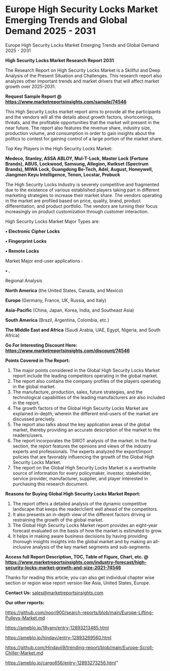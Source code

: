 # Europe High Security Locks Market Emerging Trends and Global Demand 2025 - 2031
Europe High Security Locks Market Emerging Trends and Global Demand 2025 - 2031

<strong>High Security Locks Market Research Report 2031</strong>

The Research Report on High Security Locks Market is a Skillful and Deep Analysis of the Present Situation and Challenges. This research report also analyzes other important trends and market drivers that will affect market growth over 2025-2031.

<strong>Request Sample Report @ <a href=https://www.marketreportsinsights.com/sample/74546>https://www.marketreportsinsights.com/sample/74546</a></strong>

This High Security Locks market report aims to provide all the participants and the vendors will all the details about growth factors, shortcomings, threats, and the profitable opportunities that the market will present in the near future. The report also features the revenue share, industry size, production volume, and consumption in order to gain insights about the politics to contest for gaining control of a large portion of the market share.

Top Key Players in the High Security Locks Market:

<strong>Medeco, Stanley, ASSA ABLOY, Mul-T-Lock, Master Lock (Fortune Brands), ABUS, Lockwood, Samsung, Allegion, Kwikset (Spectrum Brands), MIWA Lock, Guangdong Be-Tech, Adel, August, Honeywell, Jiangmen Keyu Intelligence, Tenon, Locstar, Probuck</strong>

The High Security Locks Industry is severely competitive and fragmented due to the existence of various established players taking part in different marketing strategies to increase their market share. The vendors operating in the market are profiled based on price, quality, brand, product differentiation, and product portfolio. The vendors are turning their focus increasingly on product customization through customer interaction.

High Security Locks Market Major Types are:

<strong>• Electronic Cipher Locks

• Fingerprint Locks

• Remote Locks</strong>

Market Major end-user applications :

<strong>• .</strong>

Regional Analysis

</u><strong><b>North America</b></strong> (the United States, Canada, and Mexico)

<strong><b>Europe </b></strong>(Germany, France, UK, Russia, and Italy)

<strong><b>Asia-Pacific</b></strong> (China, Japan, Korea, India, and Southeast Asia)

<strong><b>South America</b></strong> (Brazil, Argentina, Colombia, etc.)

<strong><b>The Middle East and Africa</b></strong> (Saudi Arabia, UAE, Egypt, Nigeria, and South Africa)

<strong>Go For Interesting Discount Here: <a href=https://www.marketreportsinsights.com/discount/74546>https://www.marketreportsinsights.com/discount/74546</a></strong>

<strong>Points Covered in The Report:</strong>
<ol>
  <li>The major points considered in the Global High Security Locks Market report include the leading competitors operating in the global market.</li>
  <li>The report also contains the company profiles of the players operating in the global market.</li>
  <li>The manufacture, production, sales, future strategies, and the technological capabilities of the leading manufacturers are also included in the report.</li>
  <li>The growth factors of the Global High Security Locks Market are explained in-depth, wherein the different end-users of the market are discussed precisely.</li>
  <li>The report also talks about the key application areas of the global market, thereby providing an accurate description of the market to the readers/users.</li>
  <li>The report incorporates the SWOT analysis of the market. In the final section, the report features the opinions and views of the industry experts and professionals. The experts analyzed the export/import policies that are favorably influencing the growth of the Global High Security Locks Market.</li>
  <li>The report on the Global High Security Locks Market is a worthwhile source of information for every policymaker, investor, stakeholder, service provider, manufacturer, supplier, and player interested in purchasing this research document.</li>
</ol>
<strong>Reasons for Buying Global High Security Locks Market Report:</strong>

<ol>
  <li>The report offers a detailed analysis of the dynamic competitive landscape that keeps the reader/client well ahead of the competitors.</li>
  <li>It also presents an in-depth view of the different factors driving or restraining the growth of the global market.</li>
  <li>The Global High Security Locks Market report provides an eight-year forecast evaluated on the basis of how the market is estimated to grow.</li>
  <li>It helps in making aware business decisions by having providing thorough insights insights into the global market and by making an all-inclusive analysis of the key market segments and sub-segments.</li>
</ol>
<strong>Access full Report Description, TOC, Table of Figure, Chart, etc. @ <a href=https://www.marketreportsinsights.com/industry-forecast/high-security-locks-market-growth-and-size-2021-74546>https://www.marketreportsinsights.com/industry-forecast/high-security-locks-market-growth-and-size-2021-74546</a></strong>


Thanks for reading this article; you can also get individual chapter wise section or region wise report version like Asia, United States, Europe.

<strong>Contact Us:</strong>
sales@marketreportsinsights.com

<strong>Our other reports:</strong>

<a href=https://github.com/noori900/search-reports/blob/main/Europe-Lifting-Pulleys-Market.md>https://github.com/noori900/search-reports/blob/main/Europe-Lifting-Pulleys-Market.md</a>

<a href=https://ameblo.jp/18yam/entry-12893213485.html>https://ameblo.jp/18yam/entry-12893213485.html</a>

<a href=https://ameblo.jp/hindavi/entry-12893269560.html>https://ameblo.jp/hindavi/entry-12893269560.html</a>

<a href=https://github.com/Hindavii9/trending-report/blob/main/Europe-Scroll-Chiller-Market.md>https://github.com/Hindavii9/trending-report/blob/main/Europe-Scroll-Chiller-Market.md</a>

<a href=https://ameblo.jp/cargo656/entry-12893273256.html>https://ameblo.jp/cargo656/entry-12893273256.html</a>"
